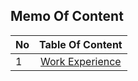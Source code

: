 ## Memo Of Content

| No            | Table Of Content                                                                             |
| ------------- | :------------------------------------------------------------------------------------------: |
| 1             | [Work Experience](./TableOfContent/0.0.WorkingExperience/WorkingExperience.md)                                                    |